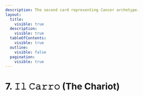```yaml
---
description: The second card representing Cancer archetype.
layout:
  title:
    visible: true
  description:
    visible: true
  tableOfContents:
    visible: true
  outline:
    visible: false
  pagination:
    visible: true
---
```


# 7. 𝙸𝚕 𝙲𝚊𝚛𝚛𝚘 (The Chariot)

